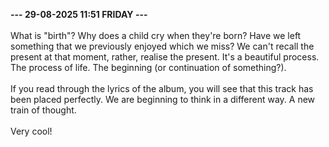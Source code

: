 <b>--- 29-08-2025 11:51 FRIDAY ---</b>
<br/><br/>
What is "birth"? Why does a child cry when they're born? Have we left something that we previously enjoyed which we miss? We can't recall the present at that moment, rather, realise the present. It's a beautiful process. The process of life. The beginning (or continuation of something?).
<br/><br/>
If you read through the lyrics of the album, you will see that this track has been placed perfectly. We are beginning to think in a different way. A new train of thought.
<br/><br/>
Very cool!
